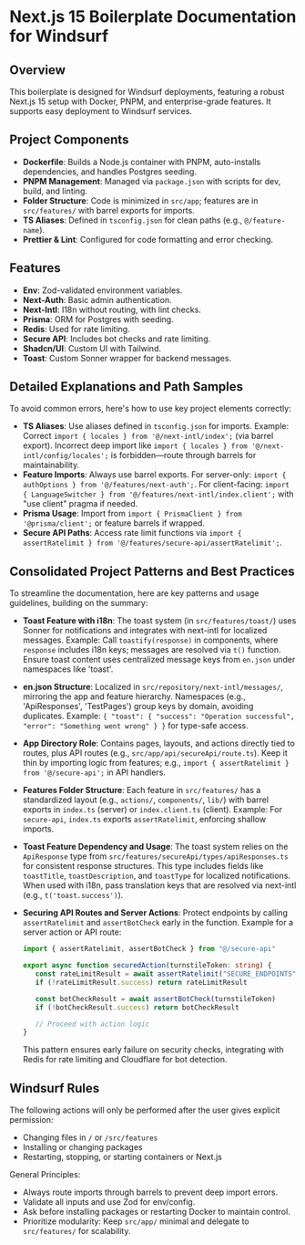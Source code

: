# Next.js 15 Boilerplate Documentation for Windsurf

## Overview

This boilerplate is designed for Windsurf deployments, featuring a robust Next.js 15 setup with Docker, PNPM, and enterprise-grade features. It supports easy deployment to Windsurf services.

## Project Components

- **Dockerfile**: Builds a Node.js container with PNPM, auto-installs dependencies, and handles Postgres seeding.
- **PNPM Management**: Managed via `package.json` with scripts for dev, build, and linting.
- **Folder Structure**: Code is minimized in `src/app`; features are in `src/features/` with barrel exports for imports.
- **TS Aliases**: Defined in `tsconfig.json` for clean paths (e.g., `@/feature-name`).
- **Prettier & Lint**: Configured for code formatting and error checking.

## Features

- **Env**: Zod-validated environment variables.
- **Next-Auth**: Basic admin authentication.
- **Next-Intl**: I18n without routing, with lint checks.
- **Prisma**: ORM for Postgres with seeding.
- **Redis**: Used for rate limiting.
- **Secure API**: Includes bot checks and rate limiting.
- **Shadcn/UI**: Custom UI with Tailwind.
- **Toast**: Custom Sonner wrapper for backend messages.

## Detailed Explanations and Path Samples

To avoid common errors, here's how to use key project elements correctly:

- **TS Aliases**: Use aliases defined in `tsconfig.json` for imports. Example: Correct `import { locales } from '@/next-intl/index';` (via barrel export). Incorrect deep import like `import { locales } from '@/next-intl/config/locales';` is forbidden—route through barrels for maintainability.
- **Feature Imports**: Always use barrel exports. For server-only: `import { authOptions } from '@/features/next-auth';`. For client-facing: `import { LanguageSwitcher } from '@/features/next-intl/index.client';` with "use client" pragma if needed.
- **Prisma Usage**: Import from `import { PrismaClient } from '@prisma/client';` or feature barrels if wrapped.
- **Secure API Paths**: Access rate limit functions via `import { assertRatelimit } from '@/features/secure-api/assertRatelimit';`.

## Consolidated Project Patterns and Best Practices

To streamline the documentation, here are key patterns and usage guidelines, building on the summary:

- **Toast Feature with i18n**: The toast system (in `src/features/toast/`) uses Sonner for notifications and integrates with next-intl for localized messages. Example: Call `toastify(response)` in components, where `response` includes i18n keys; messages are resolved via `t()` function. Ensure toast content uses centralized message keys from `en.json` under namespaces like 'toast'.
- **en.json Structure**: Localized in `src/repository/next-intl/messages/`, mirroring the app and feature hierarchy. Namespaces (e.g., 'ApiResponses', 'TestPages') group keys by domain, avoiding duplicates. Example: `{ "toast": { "success": "Operation successful", "error": "Something went wrong" } }` for type-safe access.
- **App Directory Role**: Contains pages, layouts, and actions directly tied to routes, plus API routes (e.g., `src/app/api/secureApi/route.ts`). Keep it thin by importing logic from features; e.g., `import { assertRatelimit } from '@/secure-api';` in API handlers.
- **Features Folder Structure**: Each feature in `src/features/` has a standardized layout (e.g., `actions/`, `components/`, `lib/`) with barrel exports in `index.ts` (server) or `index.client.ts` (client). Example: For `secure-api`, `index.ts` exports `assertRatelimit`, enforcing shallow imports.
- **Toast Feature Dependency and Usage**: The toast system relies on the `ApiResponse` type from `src/features/secureApi/types/apiResponses.ts` for consistent response structures. This type includes fields like `toastTitle`, `toastDescription`, and `toastType` for localized notifications. When used with i18n, pass translation keys that are resolved via next-intl (e.g., `t('toast.success')`).
- **Securing API Routes and Server Actions**: Protect endpoints by calling `assertRatelimit` and `assertBotCheck` early in the function. Example for a server action or API route:

   ```ts
   import { assertRatelimit, assertBotCheck } from "@/secure-api"

   export async function securedAction(turnstileToken: string) {
      const rateLimitResult = await assertRatelimit("SECURE_ENDPOINTS")
      if (!rateLimitResult.success) return rateLimitResult

      const botCheckResult = await assertBotCheck(turnstileToken)
      if (!botCheckResult.success) return botCheckResult

      // Proceed with action logic
   }
   ```

   This pattern ensures early failure on security checks, integrating with Redis for rate limiting and Cloudflare for bot detection.

## Windsurf Rules

The following actions will only be performed after the user gives explicit permission:

- Changing files in `/` or `/src/features`
- Installing or changing packages
- Restarting, stopping, or starting containers or Next.js

General Principles:

- Always route imports through barrels to prevent deep import errors.
- Validate all inputs and use Zod for env/config.
- Ask before installing packages or restarting Docker to maintain control.
- Prioritize modularity: Keep `src/app/` minimal and delegate to `src/features/` for scalability.
